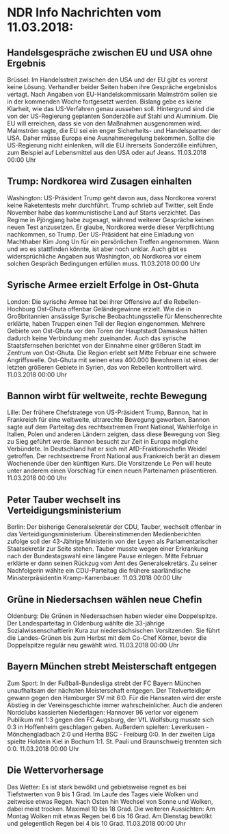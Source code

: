 # NDR Info Nachrichten vom 11.03.2018:


## Handelsgespräche zwischen EU und USA ohne Ergebnis
Brüssel: Im Handelsstreit zwischen den USA und der EU gibt es vorerst keine Lösung. Verhandler beider Seiten haben ihre Gespräche ergebnislos vertagt. Nach Angaben von EU-Handelskommissarin Malmström sollen sie in der kommenden Woche fortgesetzt werden. Bislang gebe es keine Klarheit, wie das US-Verfahren genau aussehen soll. Hintergrund sind die von der US-Regierung geplanten Sonderzölle auf Stahl und Aluminium. Die EU will erreichen, dass sie von den Maßnahmen ausgenommen wird. Malmström sagte, die EU sei ein enger Sicherheits- und Handelspartner der USA. Daher müsse Europa eine Ausnahmeregelung bekommen. Sollte die US-Regierung nicht einlenken, will die EU ihrerseits Sonderzölle einführen, zum Beispiel auf Lebensmittel aus den USA oder auf Jeans. 11.03.2018 00:00 Uhr 

## Trump: Nordkorea wird Zusagen einhalten
Washington: US-Präsident Trump geht davon aus, dass Nordkorea vorerst keine Raketentests mehr durchführt. Trump schrieb auf Twitter, seit Ende November habe das kommunistische Land auf Starts verzichtet. Das Regime in Pjöngjang habe zugesagt, während weiterer Gespräche keinen neuen Test anzusetzen. Er glaube, Nordkorea werde dieser Verpflichtung nachkommen, so Trump. Der US-Präsident hat eine Einladung von Machthaber Kim Jong Un für ein persönlichen Treffen angenommen. Wann und wo es stattfinden könnte, ist aber noch unklar. Auch gibt es widersprüchliche Angaben aus Washington, ob Nordkorea vor einem solchen Gespräch Bedingungen erfüllen muss. 11.03.2018 00:00 Uhr 

## Syrische Armee erzielt Erfolge in Ost-Ghuta
London: Die syrische Armee hat bei ihrer Offensive auf die Rebellen-Hochburg Ost-Ghuta offenbar Geländegewinne erzielt. Wie die in Großbritannien ansässige Syrische Beobachtungsstelle für Menschenrechte erklärte, haben Truppen einen Teil der Region eingenommen. Mehrere Gebiete von Ost-Ghuta vor den Toren der Hauptstadt Damaskus hätten dadurch keine Verbindung mehr zueinander. Auch das syrische Staatsfernsehen berichtet von der Einnahme einer größeren Stadt im Zentrum von Ost-Ghuta. Die Region erlebt seit Mitte Februar eine schwere Angriffswelle. Ost-Ghuta mit seinen etwa 400.000 Bewohnern ist eines der letzten größeren Gebiete in Syrien, das von Rebellen kontrolliert wird. 11.03.2018 00:00 Uhr 

## Bannon wirbt für weltweite, rechte Bewegung
Lille: Der frühere Chefstratege von US-Präsident Trump, Bannon, hat in Frankreich für eine weltweite, ultrarechte Bewegung geworben. Bannon sagte auf dem Parteitag des rechtsextremen Front National, Wahlerfolge in Italien, Polen und anderen Ländern zeigten, dass diese Bewegung von Sieg zu Sieg geführt werde. Bannon besucht zur Zeit in Europa mögliche Verbündete. In Deutschland hat er sich mit AfD-Fraktionschefin Weidel getroffen. Der rechtsextreme Front National aus Frankreich berät an diesem Wochenende über den künftigen Kurs. Die Vorsitzende Le Pen will heute unter anderem einen Vorschlag für einen neuen Parteinamen präsentieren. 11.03.2018 00:00 Uhr 

## Peter Tauber wechselt ins Verteidigungsministerium
Berlin: Der bisherige Generalsekretär der CDU, Tauber, wechselt offenbar in das Verteidigungsministerium. Übereinstimmenden Medienberichten zufolge soll der 43-Jährige Ministerin von der Leyen als Parlamentarischer Staatsekretär zur Seite stehen. Tauber musste wegen einer Erkrankung nach der Bundestagswahl eine längere Pause einlegen. Mitte Februar erklärte er dann seinen Rückzug vom Amt des Generalsekretärs. Zu seiner Nachfolgerin wählte ein CDU-Parteitag die frühere saarländische Ministerpräsidentin Kramp-Karrenbauer. 11.03.2018 00:00 Uhr 

## Grüne in Niedersachsen wählen neue Chefin
Oldenburg:	Die Grünen in Niedersachsen haben wieder eine Doppelspitze. Der Landesparteitag in Oldenburg wählte die 33-jährige Sozialwissenschaftlerin Kura zur niedersächsischen Vorsitzenden. Sie führt die Landes-Grünen bis zum Herbst mit dem Co-Chef Körner, bevor die Doppelspitze regulär neu gewählt wird. 11.03.2018 00:00 Uhr 

## Bayern München strebt Meisterschaft entgegen
Zum Sport: In der Fußball-Bundesliga strebt der FC Bayern München unaufhaltsam der nächsten Meisterschaft entgegen. Der Titelverteidiger gewann gegen den Hamburger SV mit 6:0. Für die Hanseaten wird der erste Abstieg in der Vereinsgeschichte immer wahrscheinlicher. Auch die anderen Nordclubs kassierten Niederlagen: Hannover 96 verlor vor eigenem Publikum mit 1:3 gegen den FC Augsburg, der VfL Wolfsburg musste sich 0:3 in Hoffenheim geschlagen geben. Außerdem spielten:
Leverkusen - Mönchengladbach  2:0
und
Hertha BSC - Freiburg  0:0. In der zweiten Liga spielte Holstein Kiel in Bochum 1:1. St. Pauli und Braunschweig trennten sich 0:0. 11.03.2018 00:00 Uhr 

## Die Wettervorhersage
Das Wetter: Es ist stark bewölkt und gebietsweise regnet es bei Tiefstwerten von 9 bis 1 Grad. Im Laufe des Tages viele Wolken und zeitweise etwas Regen. Nach Osten hin Wechsel von Sonne und Wolken, dabei meist trocken. Maximal 10 bis 18 Grad. Die weiteren Aussichten: Am Montag Wolken mit etwas Regen bei 6 bis 16 Grad. Am Dienstag bewölkt und gelegentlich Regen bei 4 bis 10 Grad. 11.03.2018 00:00 Uhr 
